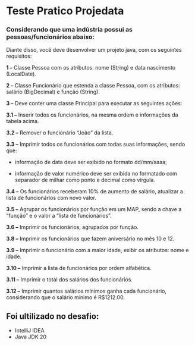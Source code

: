 # Teste Pratico Projedata

### Considerando que uma indústria possui as pessoas/funcionários abaixo:

Diante disso, você deve desenvolver um projeto java, com os seguintes requisitos:

**1 –** Classe Pessoa com os atributos: nome (String) e data nascimento (LocalDate).

**2 –** Classe Funcionário que estenda a classe Pessoa, com os atributos: salário (BigDecimal) e função (String).

**3 –** Deve conter uma classe Principal para executar as seguintes ações:

**3.1 –** Inserir todos os funcionários, na mesma ordem e informações da tabela acima.

**3.2 –** Remover o funcionário “João” da lista.

**3.3 –** Imprimir todos os funcionários com todas suas informações, sendo que:

+ informação de data deve ser exibido no formato dd/mm/aaaa;
  
+ informação de valor numérico deve ser exibida no formatado com separador de milhar como ponto e decimal como vírgula.
  
**3.4 –** Os funcionários receberam 10% de aumento de salário, atualizar a lista de funcionários com novo valor.

**3.5 –** Agrupar os funcionários por função em um MAP, sendo a chave a “função” e o valor a “lista de funcionários”.

**3.6 –** Imprimir os funcionários, agrupados por função.

**3.8 –** Imprimir os funcionários que fazem aniversário no mês 10 e 12.

**3.9 –** Imprimir o funcionário com a maior idade, exibir os atributos: nome e idade.

**3.10 –** Imprimir a lista de funcionários por ordem alfabética.

**3.11 –** Imprimir o total dos salários dos funcionários.

**3.12 –** Imprimir quantos salários mínimos ganha cada funcionário, considerando que o salário mínimo é R$1212.00.


## Foi ultilizado no desafio:

+ IntelliJ IDEA
+ Java JDK 20
